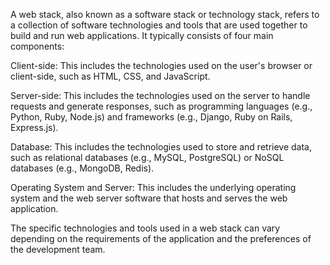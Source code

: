 A web stack, also known as a software stack or technology stack, refers to a collection of software technologies and tools that are used together to build and run web applications. It typically consists of four main components:

Client-side: This includes the technologies used on the user's browser or client-side, such as HTML, CSS, and JavaScript.

Server-side: This includes the technologies used on the server to handle requests and generate responses, such as programming languages (e.g., Python, Ruby, Node.js) and frameworks (e.g., Django, Ruby on Rails, Express.js).

Database: This includes the technologies used to store and retrieve data, such as relational databases (e.g., MySQL, PostgreSQL) or NoSQL databases (e.g., MongoDB, Redis).

Operating System and Server: This includes the underlying operating system and the web server software that hosts and serves the web application.

The specific technologies and tools used in a web stack can vary depending on the requirements of the application and the preferences of the development team.
